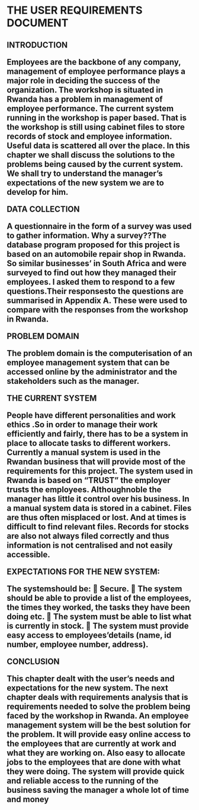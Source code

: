 <h1>THE USER REQUIREMENTS DOCUMENT

<h2>INTRODUCTION

Employees are the backbone of any company, management of employee performance plays a major role in
deciding the success of the organization. The workshop is situated in Rwanda has a problem in
management of employee performance. The current system running in the workshop is paper based. That
is the workshop is still using cabinet files to store records of stock and employee information. Useful data
is scattered all over the place. In this chapter we shall discuss the solutions to the problems being caused by
the current system. We shall try to understand the manager’s expectations of the new system we are to
develop for him.

DATA COLLECTION

A questionnaire in the form of a survey was used to gather information. Why a survey??The database
program proposed for this project is based on an automobile repair shop in Rwanda. So similar businesses’
in South Africa and were surveyed to find out how they managed their employees. I asked them to
respond to a few questions.Their responsesto the questions are summarised in Appendix A. These were
used to compare with the responses from the workshop in Rwanda.

PROBLEM DOMAIN

The problem domain is the computerisation of an employee management system that can be accessed
online by the administrator and the stakeholders such as the manager.

THE CURRENT SYSTEM

People have different personalities and work ethics .So in order to manage their work efficiently and fairly,
there has to be a system in place to allocate tasks to different workers. Currently a manual system is used in
the Rwandan business that will provide most of the requirements for this project. The system used in
Rwanda is based on “TRUST” the employer trusts the employees. Althoughnoble the manager has little it
control over his business. In a manual system data is stored in a cabinet. Files are thus often misplaced or
lost. And at times is difficult to find relevant files. Records for stocks are also not always filed correctly and
thus information is not centralised and not easily accessible.

EXPECTATIONS FOR THE NEW SYSTEM:

The systemshould be:
 Secure.
 The system should be able to provide a list of the employees, the times they worked, the tasks they
have been doing etc.
 The system must be able to list what is currently in stock.
 The system must provide easy access to employees’details (name, id number, employee number,
address).

CONCLUSION

This chapter dealt with the user’s needs and expectations for the new system. The next chapter deals
with requirements analysis that is requirements needed to solve the problem being faced by the
workshop in Rwanda. An employee management system will be the best solution for the problem. It
will provide easy online access to the employees that are currently at work and what they are working
on. Also easy to allocate jobs to the employees that are done with what they were doing. The system
will provide quick and reliable access to the running of the business saving the manager a whole lot of
time and money
